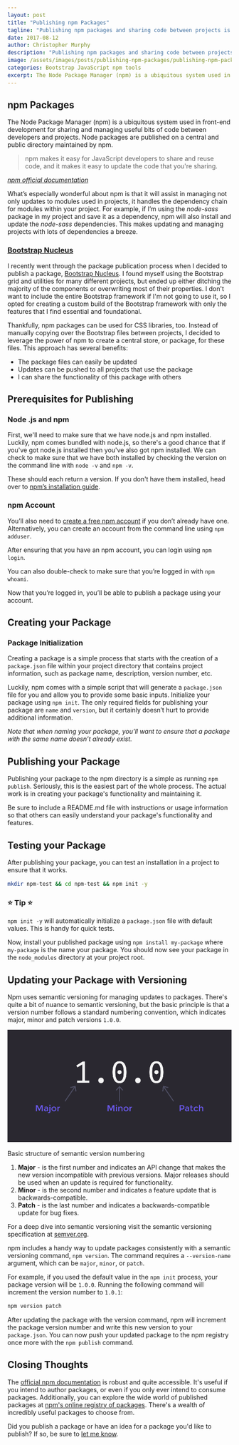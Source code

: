 ```yaml
---
layout: post
title: "Publishing npm Packages"
tagline: "Publishing npm packages and sharing code between projects is ridiculously simple."
date: 2017-08-12
author: Christopher Murphy
description: "Publishing npm packages and sharing code between projects is a simple process. This article will walk you through the steps to create, publish, and update your own npm packages."
image: /assets/images/posts/publishing-npm-packages/publishing-npm-packages.png
categories: Bootstrap JavaScript npm tools
excerpt: The Node Package Manager (npm) is a ubiquitous system used in front-end development for sharing and managing useful bits of code between developers and projects. Node packages are published on a central and public directory maintained by npm.
---
```


## npm Packages

The Node Package Manager (npm) is a ubiquitous system used in front-end development for sharing and managing useful bits of code between developers and projects. Node packages are published on a central and public directory maintained by npm.

> npm makes it easy for JavaScript developers to share and reuse code, and it makes it easy to update the code that you're sharing.

*[npm official documentation][npm-docs]*

What’s especially wonderful about npm is that it will assist in managing not only updates to modules used in projects, it handles the dependency chain for modules within your project. For example, if I’m using  the *node-sass* package in my project and save it as a dependency, npm will also install and update the  *node-sass* dependencies. This makes updating and managing projects with lots of dependencies a breeze.

### [Bootstrap Nucleus][bootstrap-nucleus]

I recently went through the package publication process when I decided to publish a package, [Bootstrap Nucleus][bootstrap-nucleus]. I found myself using the Bootstrap grid and utilities for many different projects, but ended up either ditching the majority of the components or overwriting most of their properties. I don't want to include the entire Bootstrap framework if I'm not going to use it, so I opted for creating a custom build of the Bootstrap framework with only the features that I find essential and foundational.

Thankfully, npm packages can be used for CSS libraries, too. Instead of manually copying over the Bootstrap files between projects, I decided to leverage the power of npm to create a central store, or package, for these files. This approach has several benefits:

- The package files can easily be updated
- Updates can be pushed to all projects that use the package
- I can share the functionality of this package with others

## Prerequisites for Publishing

### Node .js and npm

First, we'll need to make sure that we have node.js and npm installed. Luckily, npm comes bundled with node.js, so there's a good chance that if you've got node.js installed then you've also got npm installed. We can check to make sure that we have both installed by checking the version on the command line with `node -v` and `npm -v`.

These should each return a version. If you don't have them installed, head over to [npm’s installation guide](https://www.npmjs.com/get-npm).

### npm Account

You’ll also need to [create a free npm account](https://www.npmjs.com/signup)  if you don’t already have one. Alternatively, you can create an account from the command line using `npm adduser`.

After ensuring that you have an npm account, you can login using `npm login`.

You can also double-check to make sure that you’re logged in with `npm whoami`.

Now that you’re logged in, you’ll be able to publish a package using your account.

## Creating your Package

### Package Initialization

Creating a package is a simple process that starts with the creation of a `package.json` file within your project directory that contains project information, such as package name, description, version number, etc.

Luckily, npm comes with a simple script that will generate a `package.json` file for you and allow you to provide some basic inputs. Initialize your  package using `npm init`. The only required fields for publishing your package are `name` and `version`, but it certainly doesn’t hurt to provide additional information.

*Note that when naming your package, you’ll want to ensure that a package with the same name doesn’t already exist.*

## Publishing your Package

Publishing your package to the npm directory is a simple as running `npm publish`. Seriously, this is the easiest part of the whole process. The actual work is in creating your package's functionality and maintaining it.

Be sure to include a README.md file with instructions or usage information so that others can easily understand your package's functionality and features.

## Testing your Package

After publishing your package, you can test an installation in a project to ensure that it works.

```bash
mkdir npm-test && cd npm-test && npm init -y
```

### :star: Tip :star:

 `npm init -y` will automatically initialize a `package.json` file with default values. This is handy for quick tests.

Now, install your published package using `npm install my-package` where `my-package` is the name your package. You should now see your package in the `node_modules` directory at your project root.

## Updating your Package with Versioning

Npm uses semantic versioning for managing updates to packages. There's quite a bit of nuance to semantic versioning, but the basic principle is that a version number follows a standard numbering convention, which indicates major, minor and patch versions `1.0.0`.

![Basic structure of semantic version numbering](/assets/images/posts/publishing-npm-packages/npm-semver-explained.png "Basic structure of semantic version numbering")

<figcaption>Basic structure of semantic version numbering</figcaption>

1. **Major** - is the first number and indicates an API change that makes the new version incompatible with previous versions. Major releases should be used when an update is required for functionality.
2. **Minor** - is the second number and indicates a feature update that is backwards-compatible.
3. **Patch** - is the last number and indicates a backwards-compatible update for bug fixes.

For a deep dive into semantic versioning visit the semantic versioning specification at [semver.org][semver].

npm includes a handy way to update packages consistently with a semantic versioning command, `npm version`. The command requires a `--version-name` argument, which can be `major`, `minor`, or `patch`.

For example, if you used the default value in the `npm init` process, your package version will be `1.0.0`. Running the following command will increment the version number to `1.0.1`:

```bash
npm version patch
```

After updating the package with the version command, npm will increment the package version number and write this new version to your `package.json`. You can now push your updated package to the npm registry once more with the `npm publish` command.

## Closing Thoughts

The [official npm documentation][npm-docs] is robust and quite accessible. It's useful if you intend to author packages, or even if you only ever intend to consume packages. Additionally, you can explore the wide world of published packages at [npm's online registry of packages][npm]. There's a wealth of incredibly useful packages to choose from.

Did you publish a package or have an idea for a package you'd like to publish? If so, be sure to [let me know](mailto:christopherianmurphy@gmail.com).

[npm]: http://npmjs.com
[npm-docs]: https://docs.npmjs.com
[bootstrap-nucleus]: https://www.npmjs.com/package/bootstrap-nucleus
[semver]: http://semver.org/